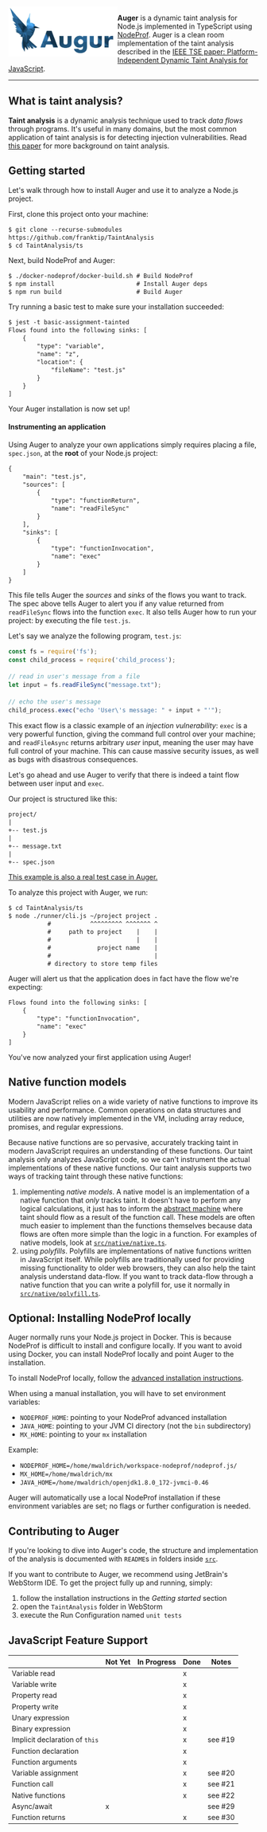 <img src="./augur.png" align="left" height="100">

**Auger** is a dynamic taint analysis for Node.js implemented in TypeScript
using
[NodeProf](https://github.com/Haiyang-Sun/nodeprof.js). Auger is a clean room
implementation of the taint analysis described in the 
[IEEE TSE paper: Platform-Independent Dynamic Taint Analysis for JavaScript](https://www.franktip.org/pubs/tse2018.pdf).
 
---

## What is taint analysis?

**Taint analysis** is a dynamic analysis technique used to track 
*data flows* through programs. It's useful in many domains, but the most
common application of taint analysis is for detecting injection vulnerabilities.
Read 
[this paper](https://www.franktip.org/pubs/tse2018.pdf) for more background
on taint analysis.

## Getting started

Let's walk through how to install Auger and use it to analyze a Node.js project.

First, clone this project onto your machine:
```
$ git clone --recurse-submodules https://github.com/franktip/TaintAnalysis
$ cd TaintAnalysis/ts
```

Next, build NodeProf and Auger:
```
$ ./docker-nodeprof/docker-build.sh # Build NodeProf
$ npm install                       # Install Auger deps
$ npm run build                     # Build Auger
```

Try running a basic test to make sure your installation succeeded:
```
$ jest -t basic-assignment-tainted
Flows found into the following sinks: [
    {
        "type": "variable",
        "name": "z",
        "location": {
            "fileName": "test.js"
        }
    }
]
```

Your Auger installation is now set up!

#### Instrumenting an application

Using Auger to analyze your own applications simply requires placing a 
file, `spec.json`, at the **root** of your Node.js project:
```
{
    "main": "test.js",
    "sources": [
        {
            "type": "functionReturn",
            "name": "readFileSync"
        }
    ],
    "sinks": [
        {
            "type": "functionInvocation",
            "name": "exec"
        }
    ]
}
```
This file tells Auger the *sources* and *sinks* of the flows you want to
track. The spec above tells Auger to alert you if any value returned from
`readFileSync` flows into the function `exec`. It also tells Auger how to run
 your project: by executing the file `test.js`.

Let's say we analyze the following program, `test.js`:
```javascript
const fs = require('fs');
const child_process = require('child_process');

// read in user's message from a file
let input = fs.readFileSync("message.txt");

// echo the user's message
child_process.exec("echo 'User\'s message: " + input + "'");
```

This exact flow is a classic example of an *injection vulnerability*: `exec` is
a very powerful function, giving the command full control over your machine; and
`readFileAsync` returns arbitrary *user* input, meaning the user may have full
control of your machine. This can cause massive security issues, as well as
bugs with disastrous consequences.

Let's go ahead and use Auger to verify that there is indeed a taint flow
between user input and `exec`.

Our project is structured like this:
```
project/
|
+-- test.js
|
+-- message.txt
|
+-- spec.json
```
[This example is also a real test case in Auger.](https://github.com/franktip/TaintAnalysis/tree/master/tests-unit/input/simple-readFileSync-exec-tainted)

To analyze this project with Auger, we run:
```
$ cd TaintAnalysis/ts
$ node ./runner/cli.js ~/project project .
           #           ^^^^^^^^^ ^^^^^^^ ^
           #     path to project    |    |
           #                        |    |
           #             project name    |
           #                             |
           # directory to store temp files
```

Auger will alert us that the application does in fact have the flow we're
expecting:
```
Flows found into the following sinks: [
    {
        "type": "functionInvocation",
        "name": "exec"
    }
]
```

You've now analyzed your first application using Auger!

## Native function models
Modern JavaScript relies on a wide variety of native functions to improve
its usability and performance. Common operations on data structures and
utilities are now natively implemented in the VM, including array reduce,
promises, and regular expressions.

Because native functions are so pervasive, accurately tracking taint in modern
JavaScript requires an understanding of these functions. Our taint analysis only
analyzes JavaScript code, so we can't instrument the actual implementations of
these native functions. Our taint analysis supports two ways of tracking taint
through these native functions:

1. implementing *native models*. A native model is an implementation of a
native function that *only* tracks taint. It doesn't have to perform any
logical calculations, it just has to inform the
[abstract machine](https://github.com/franktip/TaintAnalysis/blob/master/ts/src/README.md)
where taint should flow as a result of the function call. These models are often
much easier to implement than the functions themselves because data flows are
often more simple than the logic in a function. For examples of native models,
look at
[`src/native/native.ts`](https://github.com/franktip/TaintAnalysis/blob/master/ts/src/native/native.ts).
2. using *polyfills*. Polyfills are implementations of native functions written
in JavaScript itself. While polyfills are traditionally used for providing
missing functionality to older web browsers, they can also help the taint
analysis understand data-flow. If you want to track data-flow through a native
function that you can write a polyfill for, use it normally in
[`src/native/polyfill.ts`](https://github.com/franktip/TaintAnalysis/blob/master/ts/src/native/polyfill.ts).

## Optional: Installing NodeProf locally
Auger normally runs your Node.js project in Docker. This is because NodeProf
is difficult to install and configure locally. If you want to avoid using
Docker, you can install NodeProf locally and point Auger to the installation.

To install NodeProf locally, follow the 
[advanced installation instructions](https://github.com/Haiyang-Sun/nodeprof.js/tree/master/docs/panathon18#advanced-installation---building-nodeprof-and-graalvm-from-source-linux-and-macos).

When using a manual installation, you will have to set environment variables:
- `NODEPROF_HOME`: pointing to your NodeProf advanced installation
- `JAVA_HOME`: pointing to your JVM CI directory (not the `bin` subdirectory)
- `MX_HOME`: pointing to your `mx` installation

Example:
- `NODEPROF_HOME=/home/mwaldrich/workspace-nodeprof/nodeprof.js/`
- `MX_HOME=/home/mwaldrich/mx`
- `JAVA_HOME=/home/mwaldrich/openjdk1.8.0_172-jvmci-0.46`

Auger will automatically use a local NodeProf installation if these environment
variables are set; no flags or further configuration is needed.

## Contributing to Auger
If you're looking to dive into Auger's code, the structure and implementation of
the analysis is documented with `README`s in folders inside [`src`](./ts/src).

If you want to contribute to Auger, we recommend using JetBrain's WebStorm IDE.
To get the project fully up and running, simply:
1. follow the installation instructions in the *Getting started* section
2. open the `TaintAnalysis` folder in WebStorm
3. execute the Run Configuration named `unit tests`

## JavaScript Feature Support
|                                | Not Yet | In Progress | Done | Notes   |
|--------------------------------|---------|-------------|------|---------|
| Variable read                  |         |             | x    |         |
| Variable write                 |         |             | x    |         |
| Property read                  |         |             | x    |         |
| Property write                 |         |             | x    |         |
| Unary expression               |         |             | x    |         |
| Binary expression              |         |             | x    |         |
| Implicit declaration of `this` |         |             | x    | see #19 |
| Function declaration           |         |             | x    |         |
| Function arguments             |         |             | x    |         |
| Variable assignment            |         |             | x    | see #20 |
| Function call                  |         |             | x    | see #21 |
| Native functions               |         |             | x    | see #22 |
| Async/await                    | x       |             |      | see #29 |
| Function returns               |         |             | x    | see #30 |

